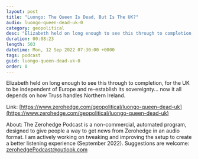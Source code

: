 ```yaml
---
layout: post
title: "Luongo: The Queen Is Dead, But Is The UK?"
audio: luongo-queen-dead-uk-0
category: geopolitical
desc: "Elizabeth held on long enough to see this through to completion, for the UK to be independent of Europe and re-establish its sovereignty... now it all depends on how Truss handles Northern Ireland. "
duration: 00:08:23
length: 503
datetime: Mon, 12 Sep 2022 07:30:00 +0000
tags: podcast
guid: luongo-queen-dead-uk-0
order: 0
---
```

Elizabeth held on long enough to see this through to completion, for the UK to be independent of Europe and re-establish its sovereignty... now it all depends on how Truss handles Northern Ireland. 

Link: [https://www.zerohedge.com/geopolitical/luongo-queen-dead-uk](https://www.zerohedge.com/geopolitical/luongo-queen-dead-uk)

About: The Zerohedge Podcast is a non-commercial, automated program, designed to give people a way to get news from Zerohedge in an audio format.  I am actively working on tweaking and improving the setup to create a better listening experience (September 2022).  Suggestions are welcome: [zerohedgePodcast@outlook.com](mailto:zerohedgePodcast@outlook.com)